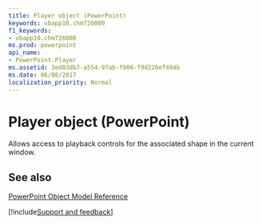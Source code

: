 ```yaml
---
title: Player object (PowerPoint)
keywords: vbapp10.chm726000
f1_keywords:
- vbapp10.chm726000
ms.prod: powerpoint
api_name:
- PowerPoint.Player
ms.assetid: 3ed83db7-a554-97ab-f906-f9d220ef494b
ms.date: 06/08/2017
localization_priority: Normal
---
```



# Player object (PowerPoint)

Allows access to playback controls for the associated shape in the current window.


## See also


[PowerPoint Object Model Reference](overview/PowerPoint/object-model.md)

[!include[Support and feedback](~/includes/feedback-boilerplate.md)]